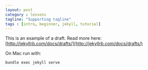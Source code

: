 ```yaml
---
layout: post
category : lessons
tagline: "Supporting tagline"
tags : [intro, beginner, jekyll, tutorial]
---
```


This is an example of a draft. Read more here: [http://jekyllrb.com/docs/drafts/](http://jekyllrb.com/docs/drafts/)

On Mac run with:

`bundle exec jekyll serve`
